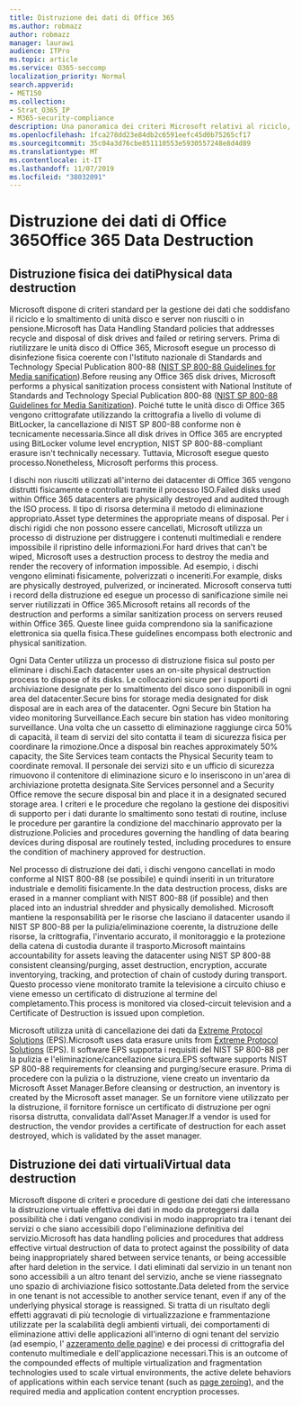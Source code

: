 ```yaml
---
title: Distruzione dei dati di Office 365
ms.author: robmazz
author: robmazz
manager: laurawi
audience: ITPro
ms.topic: article
ms.service: O365-seccomp
localization_priority: Normal
search.appverid:
- MET150
ms.collection:
- Strat_O365_IP
- M365-security-compliance
description: Una panoramica dei criteri Microsoft relativi al riciclo, allo smaltimento o alla distruzione di unità disco e server del centro dati di Office 365.
ms.openlocfilehash: 1fca278dd23e84db2c6591eefc45d0b75265cf17
ms.sourcegitcommit: 35c04a3d76cbe851110553e5930557248e8d4d89
ms.translationtype: MT
ms.contentlocale: it-IT
ms.lasthandoff: 11/07/2019
ms.locfileid: "38032091"
---
```

# <a name="office-365-data-destruction"></a><span data-ttu-id="18b07-103">Distruzione dei dati di Office 365</span><span class="sxs-lookup"><span data-stu-id="18b07-103">Office 365 Data Destruction</span></span>

## <a name="physical-data-destruction"></a><span data-ttu-id="18b07-104">Distruzione fisica dei dati</span><span class="sxs-lookup"><span data-stu-id="18b07-104">Physical data destruction</span></span>

<span data-ttu-id="18b07-105">Microsoft dispone di criteri standard per la gestione dei dati che soddisfano il riciclo e lo smaltimento di unità disco e server non riusciti o in pensione.</span><span class="sxs-lookup"><span data-stu-id="18b07-105">Microsoft has Data Handling Standard policies that addresses recycle and disposal of disk drives and failed or retiring servers.</span></span> <span data-ttu-id="18b07-106">Prima di riutilizzare le unità disco di Office 365, Microsoft esegue un processo di disinfezione fisica coerente con l'Istituto nazionale di Standards and Technology Special Publication 800-88 ([NIST SP 800-88 Guidelines for Media sanification](https://nvlpubs.nist.gov/nistpubs/SpecialPublications/NIST.SP.800-88r1.pdf)).</span><span class="sxs-lookup"><span data-stu-id="18b07-106">Before reusing any Office 365 disk drives, Microsoft performs a physical sanitization process consistent with National Institute of Standards and Technology Special Publication 800-88 ([NIST SP 800-88 Guidelines for Media Sanitization](https://nvlpubs.nist.gov/nistpubs/SpecialPublications/NIST.SP.800-88r1.pdf)).</span></span> <span data-ttu-id="18b07-107">Poiché tutte le unità disco di Office 365 vengono crittografate utilizzando la crittografia a livello di volume di BitLocker, la cancellazione di NIST SP 800-88 conforme non è tecnicamente necessaria.</span><span class="sxs-lookup"><span data-stu-id="18b07-107">Since all disk drives in Office 365 are encrypted using BitLocker volume level encryption, NIST SP 800-88-compliant erasure isn't technically necessary.</span></span> <span data-ttu-id="18b07-108">Tuttavia, Microsoft esegue questo processo.</span><span class="sxs-lookup"><span data-stu-id="18b07-108">Nonetheless, Microsoft performs this process.</span></span>

<span data-ttu-id="18b07-109">I dischi non riusciti utilizzati all'interno dei datacenter di Office 365 vengono distrutti fisicamente e controllati tramite il processo ISO.</span><span class="sxs-lookup"><span data-stu-id="18b07-109">Failed disks used within Office 365 datacenters are physically destroyed and audited through the ISO process.</span></span> <span data-ttu-id="18b07-110">Il tipo di risorsa determina il metodo di eliminazione appropriato.</span><span class="sxs-lookup"><span data-stu-id="18b07-110">Asset type determines the appropriate means of disposal.</span></span> <span data-ttu-id="18b07-111">Per i dischi rigidi che non possono essere cancellati, Microsoft utilizza un processo di distruzione per distruggere i contenuti multimediali e rendere impossibile il ripristino delle informazioni.</span><span class="sxs-lookup"><span data-stu-id="18b07-111">For hard drives that can't be wiped, Microsoft uses a destruction process to destroy the media and render the recovery of information impossible.</span></span> <span data-ttu-id="18b07-112">Ad esempio, i dischi vengono eliminati fisicamente, polverizzati o inceneriti.</span><span class="sxs-lookup"><span data-stu-id="18b07-112">For example, disks are physically destroyed, pulverized, or incinerated.</span></span> <span data-ttu-id="18b07-113">Microsoft conserva tutti i record della distruzione ed esegue un processo di sanificazione simile nei server riutilizzati in Office 365.</span><span class="sxs-lookup"><span data-stu-id="18b07-113">Microsoft retains all records of the destruction and performs a similar sanitization process on servers reused within Office 365.</span></span> <span data-ttu-id="18b07-114">Queste linee guida comprendono sia la sanificazione elettronica sia quella fisica.</span><span class="sxs-lookup"><span data-stu-id="18b07-114">These guidelines encompass both electronic and physical sanitization.</span></span>

<span data-ttu-id="18b07-115">Ogni Data Center utilizza un processo di distruzione fisica sul posto per eliminare i dischi.</span><span class="sxs-lookup"><span data-stu-id="18b07-115">Each datacenter uses an on-site physical destruction process to dispose of its disks.</span></span> <span data-ttu-id="18b07-116">Le collocazioni sicure per i supporti di archiviazione designate per lo smaltimento del disco sono disponibili in ogni area del datacenter.</span><span class="sxs-lookup"><span data-stu-id="18b07-116">Secure bins for storage media designated for disk disposal are in each area of the datacenter.</span></span> <span data-ttu-id="18b07-117">Ogni Secure bin Station ha video monitoring Surveillance.</span><span class="sxs-lookup"><span data-stu-id="18b07-117">Each secure bin station has video monitoring surveillance.</span></span> <span data-ttu-id="18b07-118">Una volta che un cassetto di eliminazione raggiunge circa 50% di capacità, il team di servizi del sito contatta il team di sicurezza fisica per coordinare la rimozione.</span><span class="sxs-lookup"><span data-stu-id="18b07-118">Once a disposal bin reaches approximately 50% capacity, the Site Services team contacts the Physical Security team to coordinate removal.</span></span> <span data-ttu-id="18b07-119">Il personale dei servizi sito e un ufficio di sicurezza rimuovono il contenitore di eliminazione sicuro e lo inseriscono in un'area di archiviazione protetta designata.</span><span class="sxs-lookup"><span data-stu-id="18b07-119">Site Services personnel and a Security Office remove the secure disposal bin and place it in a designated secured storage area.</span></span> <span data-ttu-id="18b07-120">I criteri e le procedure che regolano la gestione dei dispositivi di supporto per i dati durante lo smaltimento sono testati di routine, incluse le procedure per garantire la condizione del macchinario approvato per la distruzione.</span><span class="sxs-lookup"><span data-stu-id="18b07-120">Policies and procedures governing the handling of data bearing devices during disposal are routinely tested, including procedures to ensure the condition of machinery approved for destruction.</span></span>

<span data-ttu-id="18b07-121">Nel processo di distruzione dei dati, i dischi vengono cancellati in modo conforme al NIST 800-88 (se possibile) e quindi inseriti in un trituratore industriale e demoliti fisicamente.</span><span class="sxs-lookup"><span data-stu-id="18b07-121">In the data destruction process, disks are erased in a manner compliant with NIST 800-88 (if possible) and then placed into an industrial shredder and physically demolished.</span></span> <span data-ttu-id="18b07-122">Microsoft mantiene la responsabilità per le risorse che lasciano il datacenter usando il NIST SP 800-88 per la pulizia/eliminazione coerente, la distruzione delle risorse, la crittografia, l'inventario accurato, il monitoraggio e la protezione della catena di custodia durante il trasporto.</span><span class="sxs-lookup"><span data-stu-id="18b07-122">Microsoft maintains accountability for assets leaving the datacenter using NIST SP 800-88 consistent cleansing/purging, asset destruction, encryption, accurate inventorying, tracking, and protection of chain of custody during transport.</span></span> <span data-ttu-id="18b07-123">Questo processo viene monitorato tramite la televisione a circuito chiuso e viene emesso un certificato di distruzione al termine del completamento.</span><span class="sxs-lookup"><span data-stu-id="18b07-123">This process is monitored via closed-circuit television and a Certificate of Destruction is issued upon completion.</span></span>

<span data-ttu-id="18b07-124">Microsoft utilizza unità di cancellazione dei dati da [Extreme Protocol Solutions](https://www.enterprisedataerasure.com/) (EPS).</span><span class="sxs-lookup"><span data-stu-id="18b07-124">Microsoft uses data erasure units from [Extreme Protocol Solutions](https://www.enterprisedataerasure.com/) (EPS).</span></span> <span data-ttu-id="18b07-125">Il software EPS supporta i requisiti del NIST SP 800-88 per la pulizia e l'eliminazione/cancellazione sicura.</span><span class="sxs-lookup"><span data-stu-id="18b07-125">EPS software supports NIST SP 800-88 requirements for cleansing and purging/secure erasure.</span></span> <span data-ttu-id="18b07-126">Prima di procedere con la pulizia o la distruzione, viene creato un inventario da Microsoft Asset Manager.</span><span class="sxs-lookup"><span data-stu-id="18b07-126">Before cleansing or destruction, an inventory is created by the Microsoft asset manager.</span></span> <span data-ttu-id="18b07-127">Se un fornitore viene utilizzato per la distruzione, il fornitore fornisce un certificato di distruzione per ogni risorsa distrutta, convalidata dall'Asset Manager.</span><span class="sxs-lookup"><span data-stu-id="18b07-127">If a vendor is used for destruction, the vendor provides a certificate of destruction for each asset destroyed, which is validated by the asset manager.</span></span>

## <a name="virtual-data-destruction"></a><span data-ttu-id="18b07-128">Distruzione dei dati virtuali</span><span class="sxs-lookup"><span data-stu-id="18b07-128">Virtual data destruction</span></span>

<span data-ttu-id="18b07-129">Microsoft dispone di criteri e procedure di gestione dei dati che interessano la distruzione virtuale effettiva dei dati in modo da proteggersi dalla possibilità che i dati vengano condivisi in modo inappropriato tra i tenant dei servizi o che siano accessibili dopo l'eliminazione definitiva del servizio.</span><span class="sxs-lookup"><span data-stu-id="18b07-129">Microsoft has data handling policies and procedures that address effective virtual destruction of data to protect against the possibility of data being inappropriately shared between service tenants, or being accessible after hard deletion in the service.</span></span> <span data-ttu-id="18b07-130">I dati eliminati dal servizio in un tenant non sono accessibili a un altro tenant del servizio, anche se viene riassegnato uno spazio di archiviazione fisico sottostante.</span><span class="sxs-lookup"><span data-stu-id="18b07-130">Data deleted from the service in one tenant is not accessible to another service tenant, even if any of the underlying physical storage is reassigned.</span></span> <span data-ttu-id="18b07-131">Si tratta di un risultato degli effetti aggravati di più tecnologie di virtualizzazione e frammentazione utilizzate per la scalabilità degli ambienti virtuali, dei comportamenti di eliminazione attivi delle applicazioni all'interno di ogni tenant del servizio (ad esempio, l' [azzeramento delle pagine](https://docs.microsoft.com/office365/securitycompliance/office-365-exchange-online-data-deletion#page-zeroing)) e dei processi di crittografia del contenuto multimediale e dell'applicazione necessari.</span><span class="sxs-lookup"><span data-stu-id="18b07-131">This is an outcome of the compounded effects of multiple virtualization and fragmentation technologies used to scale virtual environments, the active delete behaviors of applications within each service tenant (such as [page zeroing](https://docs.microsoft.com/office365/securitycompliance/office-365-exchange-online-data-deletion#page-zeroing)), and the required media and application content encryption processes.</span></span>